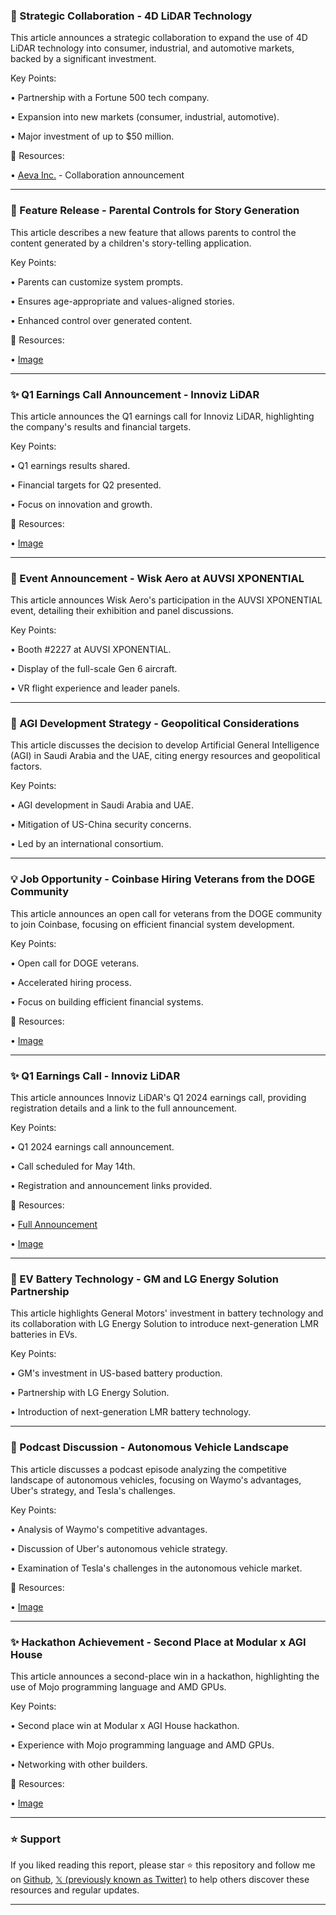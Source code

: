 ### 🤖 Strategic Collaboration - 4D LiDAR Technology

This article announces a strategic collaboration to expand the use of 4D LiDAR technology into consumer, industrial, and automotive markets, backed by a significant investment.

Key Points:

• Partnership with a Fortune 500 tech company.


• Expansion into new markets (consumer, industrial, automotive).


• Major investment of up to $50 million.


🔗 Resources:

• [Aeva Inc.](https://bit.ly/44DNYV1) -  Collaboration announcement


---

### 🚀 Feature Release - Parental Controls for Story Generation

This article describes a new feature that allows parents to control the content generated by a children's story-telling application.


Key Points:

• Parents can customize system prompts.


• Ensures age-appropriate and values-aligned stories.


• Enhanced control over generated content.


🔗 Resources:

• [Image](https://pbs.twimg.com/media/Gq63ddkbAAAk0SZ?format=jpg&name=small)


---

### ✨ Q1 Earnings Call Announcement - Innoviz LiDAR

This article announces the Q1 earnings call for Innoviz LiDAR, highlighting the company's results and financial targets.

Key Points:

• Q1 earnings results shared.


• Financial targets for Q2 presented.


• Focus on innovation and growth.


🔗 Resources:

• [Image](https://pbs.twimg.com/media/Gq63cnUW4AAVGYe?format=jpg&name=small)


---

### 🚀 Event Announcement - Wisk Aero at AUVSI XPONENTIAL

This article announces Wisk Aero's participation in the AUVSI XPONENTIAL event, detailing their exhibition and panel discussions.

Key Points:

• Booth #2227 at AUVSI XPONENTIAL.


• Display of the full-scale Gen 6 aircraft.


• VR flight experience and leader panels.


---

### 🤖 AGI Development Strategy - Geopolitical Considerations

This article discusses the decision to develop Artificial General Intelligence (AGI) in Saudi Arabia and the UAE, citing energy resources and geopolitical factors.

Key Points:

• AGI development in Saudi Arabia and UAE.


• Mitigation of US-China security concerns.


• Led by an international consortium.


---

### 💡 Job Opportunity - Coinbase Hiring Veterans from the DOGE Community

This article announces an open call for veterans from the DOGE community to join Coinbase, focusing on efficient financial system development.

Key Points:

• Open call for DOGE veterans.


• Accelerated hiring process.


• Focus on building efficient financial systems.


🔗 Resources:

• [Image](https://pbs.twimg.com/amplify_video_thumb/1918159574953046016/img/zNi0xIOINOaHFzpN.jpg)


---

### ✨ Q1 Earnings Call - Innoviz LiDAR

This article announces Innoviz LiDAR's Q1 2024 earnings call, providing registration details and a link to the full announcement.

Key Points:

• Q1 2024 earnings call announcement.


• Call scheduled for May 14th.


• Registration and announcement links provided.


🔗 Resources:

• [Full Announcement](https://prn.to/440mzwe)


• [Image](https://pbs.twimg.com/media/Gq1gH9iWEAAyxj9?format=jpg&name=small)


---

### 🤖 EV Battery Technology - GM and LG Energy Solution Partnership

This article highlights General Motors' investment in battery technology and its collaboration with LG Energy Solution to introduce next-generation LMR batteries in EVs.

Key Points:

• GM's investment in US-based battery production.


• Partnership with LG Energy Solution.


• Introduction of next-generation LMR battery technology.



---

### 🚀 Podcast Discussion - Autonomous Vehicle Landscape

This article discusses a podcast episode analyzing the competitive landscape of autonomous vehicles, focusing on Waymo's advantages, Uber's strategy, and Tesla's challenges.

Key Points:

• Analysis of Waymo's competitive advantages.


• Discussion of Uber's autonomous vehicle strategy.


• Examination of Tesla's challenges in the autonomous vehicle market.


🔗 Resources:

• [Image](https://pbs.twimg.com/amplify_video_thumb/1922263821416087552/img/zRl9rFSqSNcPS2v5.jpg)


---

### ✨ Hackathon Achievement - Second Place at Modular x AGI House

This article announces a second-place win in a hackathon, highlighting the use of Mojo programming language and AMD GPUs.


Key Points:

• Second place win at Modular x AGI House hackathon.


• Experience with Mojo programming language and AMD GPUs.


• Networking with other builders.


🔗 Resources:

• [Image](https://pbs.twimg.com/media/GqxioGOXIAAgTwt?format=jpg&name=small)


---

### ⭐️ Support

If you liked reading this report, please star ⭐️ this repository and follow me on [Github](https://github.com/Drix10), [𝕏 (previously known as Twitter)](https://x.com/DRIX_10_) to help others discover these resources and regular updates.

---